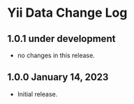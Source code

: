 # Yii Data Change Log

## 1.0.1 under development

- no changes in this release.

## 1.0.0 January 14, 2023

- Initial release.